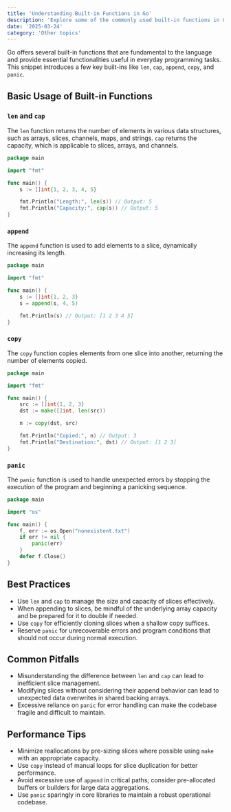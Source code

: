 ```yaml
---
title: 'Understanding Built-in Functions in Go'
description: 'Explore some of the commonly used built-in functions in Go for fundamental operations'
date: '2025-03-24'
category: 'Other topics'
---
```


Go offers several built-in functions that are fundamental to the language and provide essential functionalities useful in everyday programming tasks. This snippet introduces a few key built-ins like `len`, `cap`, `append`, `copy`, and `panic`.

## Basic Usage of Built-in Functions

### `len` and `cap`

The `len` function returns the number of elements in various data structures, such as arrays, slices, channels, maps, and strings. `cap` returns the capacity, which is applicable to slices, arrays, and channels.

```go
package main

import "fmt"

func main() {
	s := []int{1, 2, 3, 4, 5}

	fmt.Println("Length:", len(s)) // Output: 5
	fmt.Println("Capacity:", cap(s)) // Output: 5
}
```

### `append`

The `append` function is used to add elements to a slice, dynamically increasing its length.

```go
package main

import "fmt"

func main() {
	s := []int{1, 2, 3}
	s = append(s, 4, 5)

	fmt.Println(s) // Output: [1 2 3 4 5]
}
```

### `copy`

The `copy` function copies elements from one slice into another, returning the number of elements copied.

```go
package main

import "fmt"

func main() {
	src := []int{1, 2, 3}
	dst := make([]int, len(src))

	n := copy(dst, src)

	fmt.Println("Copied:", n) // Output: 3
	fmt.Println("Destination:", dst) // Output: [1 2 3]
}
```

### `panic`

The `panic` function is used to handle unexpected errors by stopping the execution of the program and beginning a panicking sequence.

```go
package main

import "os"

func main() {
	f, err := os.Open("nonexistent.txt")
	if err != nil {
		panic(err)
	}
	defer f.Close()
}
```

## Best Practices

- Use `len` and `cap` to manage the size and capacity of slices effectively.
- When appending to slices, be mindful of the underlying array capacity and be prepared for it to double if needed.
- Use `copy` for efficiently cloning slices when a shallow copy suffices.
- Reserve `panic` for unrecoverable errors and program conditions that should not occur during normal execution.

## Common Pitfalls

- Misunderstanding the difference between `len` and `cap` can lead to inefficient slice management.
- Modifying slices without considering their append behavior can lead to unexpected data overwrites in shared backing arrays.
- Excessive reliance on `panic` for error handling can make the codebase fragile and difficult to maintain.

## Performance Tips

- Minimize reallocations by pre-sizing slices where possible using `make` with an appropriate capacity.
- Use `copy` instead of manual loops for slice duplication for better performance.
- Avoid excessive use of `append` in critical paths; consider pre-allocated buffers or builders for large data aggregations.
- Use `panic` sparingly in core libraries to maintain a robust operational codebase.